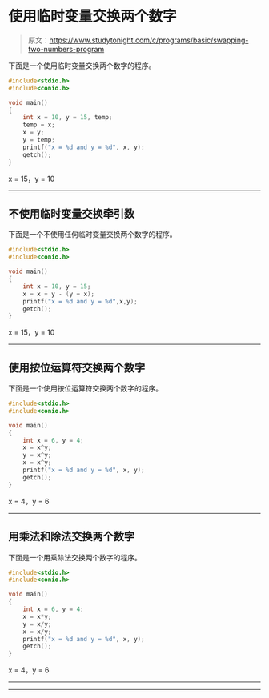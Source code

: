 # 使用临时变量交换两个数字

> 原文：<https://www.studytonight.com/c/programs/basic/swapping-two-numbers-program>

下面是一个使用临时变量交换两个数字的程序。

```cpp
#include<stdio.h>
#include<conio.h>

void main()
{
    int x = 10, y = 15, temp;
    temp = x;
    x = y;
    y = temp;
    printf("x = %d and y = %d", x, y);
    getch();
}
```

x = 15，y = 10

* * *

## 不使用临时变量交换牵引数

下面是一个不使用任何临时变量交换两个数字的程序。

```cpp
#include<stdio.h>
#include<conio.h>

void main()
{
    int x = 10, y = 15;
    x = x + y - (y = x);
    printf("x = %d and y = %d",x,y);
    getch();
}
```

x = 15，y = 10

* * *

## 使用按位运算符交换两个数字

下面是一个使用按位运算符交换两个数字的程序。

```cpp
#include<stdio.h>
#include<conio.h>

void main()
{
    int x = 6, y = 4;
    x = x^y;
    y = x^y;
    x = x^y;
    printf("x = %d and y = %d", x, y);
    getch();
}
```

x = 4，y = 6

* * *

## 用乘法和除法交换两个数字

下面是一个用乘除法交换两个数字的程序。

```cpp
#include<stdio.h>
#include<conio.h>

void main()
{
    int x = 6, y = 4;
    x = x*y;
    y = x/y;
    x = x/y;
    printf("x = %d and y = %d", x, y);
    getch();
}
```

x = 4，y = 6

* * *

* * *